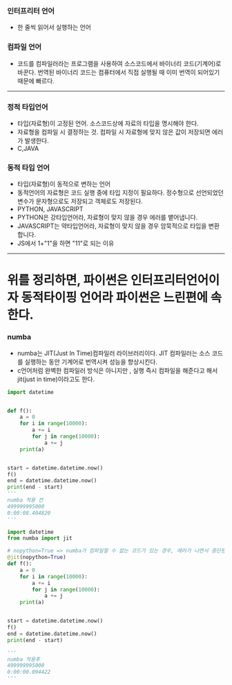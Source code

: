 ### 인터프리터 언어
- 한 줄씩 읽어서 실행하는 언어
### 컴파일 언어
- 코드를 컴파일러라는 프로그램을 사용하여 소스코드에서 바이너리 코드(기계어)로 바꾼다. 번역된 바이너리 코드는 컴퓨터에서 직접 실행될 때 이미 번역이 되어있기 때문에 빠르다.
---
### 정적 타입언어
- 타입(자료형)이 고정된 언어. 소스코드상에 자료의 타입을 명시해야 한다.
- 자료형을 컴파일 시 결정하는 것. 컴파일 시 자료형에 맞지 않은 값이 저장되면 에러가 발생한다.
- C,JAVA

### 동적 타입 언어
- 타입(자료형)이 동적으로 변하는 언어
- 동적언어의 자료형은 코드 실행 중에 타입 지정이 필요하다. 정수형으로 선언되었던 변수가 문자형으로도 저장되고 객체로도 저장된다.
- PYTHON, JAVASCRIPT
- PYTHON은 강타입언어라, 자료형이 맞지 않을 경우 에러를 뱉어냅니다. 
- JAVASCRIPT는 약타입언어라, 자료형이 맞지 않을 경우 암묵적으로 타입을 변환합니다. 
- JS에서 1+"1"을 하면 "11"로 되는 이유
---
# 위를 정리하면, 파이썬은 인터프리터언어이자 동적타이핑 언어라 파이썬은 느린편에 속한다.

### numba
- numba는 JIT(Just In Time)컴파일러 라이브러리이다. JIT 컴파일러는 소스 코드를 실행하는 동안 기계어로 번역시켜 성능을 향상시킨다. 
- c언어처럼 완벽한 컴파일러 방식은 아니지만 , 실행 즉시 컴파일을 해준다고 해서 jit(just in time)이라고도 한다.


```python
import datetime


def f():
    a = 0
    for i in range(10000):
        a += i
        for j in range(10000):
            a += j
    print(a)


start = datetime.datetime.now()
f()
end = datetime.datetime.now()
print(end - start)
'''
numba 적용 전
499999995000
0:00:08.404820
'''
```

``` python
import datetime
from numba import jit

# nopython=True => numba가 컴파일할 수 없는 코드가 있는 경우, 에러가 나면서 중단된다. 
@jit(nopython=True)
def f():
    a = 0
    for i in range(10000):
        a += i
        for j in range(10000):
            a += j
    print(a)


start = datetime.datetime.now()
f()
end = datetime.datetime.now()
print(end - start)

'''
numba 적용후
499999995000
0:00:00.094422
'''
```



